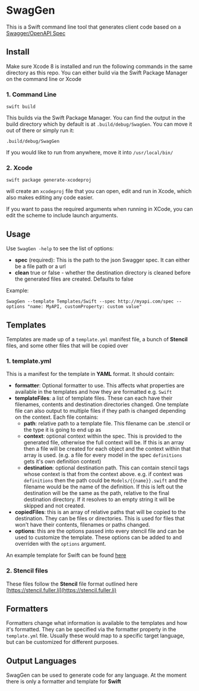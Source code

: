 # SwagGen

This is a Swift command line tool that generates client code based on a [Swagger/OpenAPI Spec](http://swagger.io)

## Install
Make sure Xcode 8 is installed and run the following commands in the same directory as this repo. You can either build via the Swift Package Manager on the command line or Xcode

### 1. Command Line
```
swift build
```
This builds via the Swift Package Manager. You can find the output in the build directory which by default is at `.build/debug/SwagGen`. You can move it out of there or simply run it:

```
.build/debug/SwagGen
```
If you would like to run from anywhere, move it into `/usr/local/bin/`

### 2. Xcode
```
swift package generate-xcodeproj
```
will create an `xcodeproj` file that you can open, edit and run in Xcode, which also makes editing any code easier.

If you want to pass the required arguments when running in XCode, you can edit the scheme to include launch arguments.

## Usage
Use `SwagGen -help` to see the list of options:

- **spec** (required): This is the path to the json Swagger spec. It can either be a file path or a url
- **clean** true or false - whether the destination directory is cleaned before the generated files are created. Defaults to false

Example:

```
SwagGen --template Templates/Swift --spec http://myapi.com/spec --options "name: MyAPI, customProperty: custom value"
```

## Templates
Templates are made up of a `template.yml` manifest file, a bunch of **Stencil** files, and some other files that will be copied over

### 1. template.yml
This is a manifest for the template in **YAML** format. It should contain:

- **formatter**: Optional formatter to use. This affects what properties are available in the templates and how they are formatted e.g. `Swift`
- **templateFiles**: a list of template files. These can each have their filenames, contents and destination directories changed. One template file can also output to multiple files if they path is changed depending on the context. Each file contains:
	- **path**: relative path to a template file. This filename can be .stencil or the type it is going to end up as
	- **context**: optional context within the spec. This is provided to the generated file, otherwise the full context will be. If this is an array then a file will be created for each object and the context within that array is used. (e.g. a file for every model in the spec `definitions` gets it's own definition context) 
	- **destination**: optional destination path. This can contain stencil tags whose context is that from the context above. e.g. if context was `definitions` then the path could be `Models/{{name}}.swift` and the filename would be the name of the definition. If this is left out the destination will be the same as the path, relative to the final destination directory. If it resolves to an empty string it will be skipped and not created.
- **copiedFiles**: this is an array of relative paths that will be copied to the destination. They can be files or directories. This is used for files that won't have their contents, filenames or paths changed.
- **options**: this are the options passed into every stencil file and can be used to customize the template. These options can be added to and overriden with the `options` argument. 

An example template for Swift can be found [here](Templates/Swift/template.yml)

### 2. Stencil files
These files follow the **Stencil** file format outlined here [https://stencil.fuller.li](https://stencil.fuller.li)

## Formatters
Formatters change what information is available to the templates and how it's formatted. They can be specified via the formatter property in the `template.yml` file. Usually these would map to a specific target language, but can be customized for different purposes.

## Output Languages
SwagGen can be used to generate code for any language. At the moment there is only a formatter and template for **Swift**
